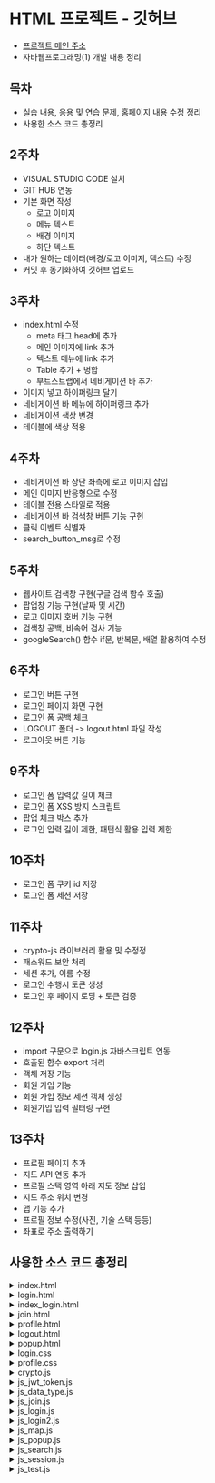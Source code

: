 # HTML 프로젝트 - 깃허브
- [프로젝트 메인 주소](https://yundayoung.github.io/HTML/) 
- 자바웹프로그래밍(1) 개발 내용 정리

## 목차
- 실습 내용, 응용 및 연습 문제, 홈페이지 내용 수정 정리
- 사용한 소스 코드 총정리

## 2주차
- VISUAL STUDIO CODE 설치
- GIT HUB 연동
- 기본 화면 작성
    * 로고 이미지
    * 메뉴 텍스트 
    * 배경 이미지 
    * 하단 텍스트
- 내가 원하는 데이터(배경/로고 이미지, 텍스트) 수정
- 커밋 후 동기화하여 깃허브 업로드

## 3주차
- index.html 수정 
    * meta 태그 head에 추가
    * 메인 이미지에 link 추가
    * 텍스트 메뉴에 link 추가
    * Table 추가 + 병합
    * 부트스트랩에서 네비게이션 바 추가
- 이미지 넣고 하이퍼링크 달기
- 네비게이션 바 메뉴에 하이퍼링크 추가
- 네비게이션 색상 변경
- 테이블에 색상 적용

## 4주차
- 네비게이션 바 상단 좌측에 로고 이미지 삽입
- 메인 이미지 반응형으로 수정
- 테이블 전용 스타일로 적용
- 네비게이션 바 검색창 버튼 기능 구현 
- 클릭 이벤트 식별자 
- search_button_msg로 수정 

## 5주차
- 웹사이트 검색창 구현(구글 검색 함수 호출)
- 팝업창 기능 구현(날짜 및 시간)
- 로고 이미지 호버 기능 구현 
- 검색창 공백, 비속어 검사 기능
- googleSearch() 함수 if문, 반복문, 배열 활용하여 수정

## 6주차
- 로그인 버튼 구현
- 로그인 페이지 화면 구현
- 로그인 폼 공백 체크
- LOGOUT 폴더 -> logout.html 파일 작성
- 로그아웃 버튼 기능

## 9주차
- 로그인 폼 입력값 길이 체크
- 로그인 폼 XSS 방지 스크립트 
- 팝업 체크 박스 추가
- 로그인 입력 길이 제한, 패턴식 활용 입력 제한

## 10주차
- 로그인 폼 쿠키 id 저장
- 로그인 폼 세션 저장

## 11주차
- crypto-js 라이브러리 활용 및 수정정
- 패스워드 보안 처리
- 세션 추가, 이름 수정
- 로그인 수행시 토큰 생성
- 로그인 후 페이지 로딩 + 토큰 검증

## 12주차
- import 구문으로 login.js 자바스크립트 연동
- 호출된 함수 export 처리
- 객체 저장 기능
- 회원 가입 기능
- 회원 가입 정보 세션 객체 생성
- 회원가입 입력 필터링 구현

## 13주차
- 프로필 페이지 추가
- 지도 API 연동 추가
- 프로필 스택 영역 아래 지도 정보 삽입
- 지도 주소 위치 변경
- 맵 기능 추가
- 프로필 정보 수정(사진, 기술 스택 등등)
- 좌표로 주소 출력하기

## 사용한 소스 코드 총정리
<details>
<summary>index.html</summary>

        <!DOCTYPE html>
        <html lang = "ko">
        <!----부분은 주석문입니다. 웹 브라우저는 주석을 화면에 출력하지 않습니다.-->
        <html>
            <head>
                <meta charset ="UTF-8">
                <meta name="viewport" content="width=device-width, initial-scale=1">
                <title>LOL 메인화면</title>
                <link href="https://cdn.jsdelivr.net/npm/bootstrap@5.3.3/dist/css/bootstrap.min.css" rel="stylesheet" integrity="sha384-QWTKZyjpPEjISv5WaRU9OFeRpok6YctnYmDr5pNlyT2bRjXh0JMhjY6hW+ALEwIH" crossorigin="anonymous">
                <meta name = "author" content = "학번" >
                <meta name = "keywords" content="computer">
                <base href = "http://127.0.0.1:5500">
                <style>
                    table {
                        font-size: 20pt;
                        color : white;
                    }
                </style>
                <script type="text/javascript" src="js/js_test.js"></script>
                <script type="text/javascript" src="js/js_popup.js"></script>
                <script type="text/javascript" defer src="js/js_search.js"></script>
                <script type="text/javascript" defer src="js/js_data_type.js"></script>
                <script defer src="https://cdn.jsdelivr.net/npm/bootstrap@5.3.3/dist/js/bootstrap.bundle.min.js" integrity="sha384-YvpcrYf0tY3lHB60NNkmXc5s9fDVZLESaAA55NDzOxhy9GkcIdslK1eN7N6jIeHz" crossorigin="anonymous"></script>

            </head>
            <body style="background-color: black;" onload="pop_up();">
                <div style="display: flex; justify-content: center;">
                    <img src = "image/LOGO.png" width = "200" height = "80"  onmouseover="over(this)" onmouseout="out(this)">
                    <!-- <h3 style="font-size: 24px; font-weight: bold; font-style: italic; color: white; font-family: '굴림';"><a href=" https://www.leagueoflegends.com/ko-kr/how-to-play/" target="_blank">게임정보</a>    기본정보    챔피언    패치 노트    새소식 다운로드 (메뉴 작성)</h3> -->

                    <nav class="navbar navbar-expand-lg bg-body-tertiary" class= "navbar" style="background-color: #e3f2fd;" data-bs-theme="light">
                        <div class="container-fluid">
                        <a class="navbar-brand" href="#">홈페이지</a>
                        <button class="navbar-toggler" type="button" data-bs-toggle="collapse" data-bs-target="#navbarSupportedContent" aria-controls="navbarSupportedContent" aria-expanded="false" aria-label="Toggle navigation">
                            <span class="navbar-toggler-icon"></span>
                        </button>
                        <div class="collapse navbar-collapse" id="navbarSupportedContent">
                            <ul class="navbar-nav me-auto mb-2 mb-lg-0">
                            <li class="nav-item">
                                <a class="nav-link active" aria-current="page" href="index.html">메인페이지</a>
                            </li>
                            <li class="nav-item">
                                <a class="nav-link" href="https://www.leagueoflegends.com/ko-kr/how-to-play/">기본정보</a>
                            </li>
                            <li class="nav-item">
                                <a class="nav-link" href="https://www.leagueoflegends.com/ko-kr/champions/">챔피언</a>
                            </li>
                            <li class="nav-item">
                                <a class="nav-link" href="https://www.leagueoflegends.com/ko-kr/news/tags/patch-notes/">패치노트</a>
                            </li>
                            <li class="nav-item">
                                <a class="nav-link" href="https://www.leagueoflegends.com/ko-kr/news/">새소식</a>
                            </li>
                            <li class="nav-item dropdown">
                                <a class="nav-link dropdown-toggle" href="https://support.riotgames.com/hc/ko" role="button" data-bs-toggle="dropdown" aria-expanded="false">
                                고객지원
                                </a>
                                <ul class="dropdown-menu">
                                <li><a class="dropdown-item" href="https://download.kr.riotgames.com/league">게임 다운로드</a></li>
                                <li><a class="dropdown-item" href="https://www.leagueoflegends.com/ko-kr/news/community/">롤 커뮤니티</a></li>
                                <li><hr class="dropdown-divider"></li>
                                <li><a class="dropdown-item" href="https://github.com/">깃 허브 페이지</a></li>
                                </ul>
                            </li>
                            <li class="nav-item">
                                <a class="nav-link disabled" aria-disabled="true">Disabled</a>
                            </li>
                            </ul>
                            <!-- <form class="d-flex" role="search">
                            <input class="form-control me-2" type="search" placeholder="Search" aria-label="Search">
                            <button class="btn btn-outline-success" id="search_btn" type="submit">검색하기</button>
                            </form> -->
                            <form class="d-flex" role="search" onsubmit="return googleSearch();">
                            <input class="form-control me-2" id="search_input" name="q" type="search" placeholder="키워드 입력" aria-label="Search">
                            <button class="btn btn-outline-success" id="search_button_msg" type="submit">검색하기</button>
                            </form>
                        </div>
                        </div>
                        <a href="login/login.html" class="btn btn-outline-success" id="login_btn">로그인</a>
                    </nav>

                </div>
                <hr>
                <div class="container-fluid" style="display: flex; justify-content: center;">
                    <a href="index.html" target="_blank"><img src="image/MAIN3.jpg" class="img-fluid" width ="1500" height="500"></a>
                </div>
                <hr>
                <div style="display : flex; justify-content: center;">
                    <table class = "table caption-top" border = "1">
                        <caption>인기 캐릭터</caption>
                        <tbody class="table-group-divider">
                        <tr class="table-primary">
                            <td>#</td>
                            <td>1</td>
                            <td>2</td>
                            <td>3</td>
                            <td>4</td>
                        </tr>
                            <tr bgcolor = "red" class="table-secondary">
                                <td width = "80">1</td>
                                <td>사이온</td>
                                <td>아리</td>
                                <td>가렌</td>
                                <td>가렌2</td>
                            </tr>
                            <tr bgcolor = "grey" class="table-success">
                                <td>공백</td>
                                <td colspan="4"><a href="https://www.leagueoflegends.com/ko-kr/" target="_blank">롤 웹사이트 접속하기</a></td>
                            </tr>
                            <tr class="table-danger">
                                <td bgcolor="blue"><b>2</b></td>
                                <td>카직스</td>
                                <td>루시안</td>
                                <td>루시안2</td>
                                <td colspan="2"><img src="image/TABLE.png" width="50 height = "50><font size = "13">바이, 바이2</font></td>
                            </tr>
                        </tbody>
                    </table>
                </div>
                <hr>
                <div style="display: flex; justify-content: center;">
                    <h3 style="font-size: 24px; font-weight: bold; font-style: italic; color: white; font-family: '굴림';">라이엇 게임 회사 정보 2024년 X월 작성됨</h3>
                </div>
            </body>
        </html>


</details>
<details>
<summary>login.html</summary>

        <!DOCTYPE html>
        <html lang = "ko">
        <!----부분은 주석문입니다. 웹 브라우저는 주석을 화면에 출력하지 않습니다.-->
        <html>
            <head>
                <meta charset ="UTF-8">
                <meta name="viewport" content="width=device-width, initial-scale=1">
                <title>LOL 메인화면</title>
                <link href="https://cdn.jsdelivr.net/npm/bootstrap@5.3.3/dist/css/bootstrap.min.css" rel="stylesheet" integrity="sha384-QWTKZyjpPEjISv5WaRU9OFeRpok6YctnYmDr5pNlyT2bRjXh0JMhjY6hW+ALEwIH" crossorigin="anonymous">
                <meta name = "author" content = "학번" >
                <meta name = "keywords" content="computer">
                <base href = "http://127.0.0.1:5500">
                
                <!-- <script type="text/javascript" src="js/js_test.js"></script>
                <script type="text/javascript" defer src="js/js_data_type.js"></script> -->
                <script src="https://cdnjs.cloudflare.com/ajax/libs/dompurify/3.2.5/purify.min.js" integrity="sha512-/CUtA84sWWqWEBejNrrtWa7Yc4cth3Ome2ymvCKOo9YcZ4sh98tndUy4LutE2xGcAgD4fyz16y+gSyJdGCB5ww==" crossorigin="anonymous" referrerpolicy="no-referrer"></script>
                <script type="module" defer src="../js/js_login.js"></script>
                <!-- <script type="text/javascript" defer src="../js/js_session.js"></script>
                <script type="text/javascript" defer src="../js/crypto.js"></script>
                <script type="text/javascript" defer src="../js/js_ jwt_token.js"></script> -->

                <script defer src="https://cdn.jsdelivr.net/npm/bootstrap@5.3.3/dist/js/bootstrap.bundle.min.js" integrity="sha384-YvpcrYf0tY3lHB60NNkmXc5s9fDVZLESaAA55NDzOxhy9GkcIdslK1eN7N6jIeHz" crossorigin="anonymous"></script>
                <script src="https://cdnjs.cloudflare.com/ajax/libs/crypto-js/4.2.0/crypto-js.min.js" integrity="sha512-a+SUDuwNzXDvz4XrIcXHuCf089/iJAoN4lmrXJg18XnduKK6YlDHNRalv4yd1N40OKI80tFidF+rqTFKGPoWFQ==" crossorigin="anonymous" referrerpolicy="no-referrer"></script>
                <link rel="stylesheet" href="../css/login.css">

            </head>
            <body class="text-center">
                <section class="vh-100 gradient-custom">
                    <div class="container py-5 h-100">
                    <div class="row d-flex justify-content-center align-items-center h-100">
                        <div class="col-12 col-md-8 col-lg-6 col-xl-5">
                        <div class="card bg-dark text-white" style="border-radius: 1rem;">
                            <div class="card-body p-5 text-center">
                
                            <div class="mb-md-5 mt-md-4 pb-5">
                
                                <h2 class="fw-bold mb-2 text-uppercase">로그인</h2>
                                <p class="text-white-50 mb-5">Please enter your login and password!</p>
                
                                <form method="get" action="/login/index_login.html" id="login_form">

                                    <div data-mdb-input-init class="form-outline form-white mb-4">
                                    <input type="email" id="typeEmailX" class="form-control form-control-lg" name="id"/>
                                    <label class="form-label" for="typeEmailX">이메일</label>
                                    </div>
                    
                                    <div data-mdb-input-init class="form-outline form-white mb-4">
                                    <input type="password" id="typePasswordX" class="form-control form-control-lg" name="password"/>
                                    <label class="form-label" for="typePasswordX">비밀번호</label>
                                    </div>
                    
                                    <p class="small mb-5 pb-lg-2"><a class="text-white-50" href="#!">Forgot password?</a></p>
                    
                                    <div class="checkbox mb-3">
                                    <label>
                                    <input type="checkbox" value="remember-me" id="idSaveCheck"> 아이디 기억
                                    </label>
                                    </div>

                                    <button data-mdb-button-init data-mdb-ripple-init class="btn btn-outline-light btn-lg px-5" id="login_btn" type="button">로그인</button>
                    
                                </form>

                                <div class="d-flex justify-content-center text-center mt-4 pt-1">
                                <a href="#!" class="text-white"><i class="fab fa-facebook-f fa-lg"></i></a>
                                <a href="#!" class="text-white"><i class="fab fa-twitter fa-lg mx-4 px-2"></i></a>
                                <a href="#!" class="text-white"><i class="fab fa-google fa-lg"></i></a>
                                </div>
                
                            </div>
                            <div>
                                <p class="mb-0">계정이 없나요? <a href="/login/join.html" class="text-white-50 fw-bold">회원가입</a>
                                </p>
                            </div>
                            </div>
                        </div>
                        </div>
                    </div>
                    </div>
                </section>
            </body>
        </html>


</details>
<details>
<summary>index_login.html</summary>

        <!DOCTYPE html>
        <html lang = "ko">
        <!----부분은 주석문입니다. 웹 브라우저는 주석을 화면에 출력하지 않습니다.-->
        <html>
            <head>
                <meta charset ="UTF-8">
                <meta name="viewport" content="width=device-width, initial-scale=1">
                <title>LOL 메인화면</title>
                <link href="https://cdn.jsdelivr.net/npm/bootstrap@5.3.3/dist/css/bootstrap.min.css" rel="stylesheet" integrity="sha384-QWTKZyjpPEjISv5WaRU9OFeRpok6YctnYmDr5pNlyT2bRjXh0JMhjY6hW+ALEwIH" crossorigin="anonymous">
                <meta name = "author" content = "학번" >
                <meta name = "keywords" content="computer">
                <base href = "http://127.0.0.1:5500">
                <style>
                    table {
                        font-size: 20pt;
                        color : white;
                    }
                </style>
                <script type="module" defer src="../js/js_login2.js"></script>
                <!-- <script type="text/javascript" defer src="../js/js_session.js"></script>
                <script type="text/javascript" defer src="../js/crypto.js"></script>
                <script type="text/javascript" defer src="../js/js_ jwt_token.js"></script> -->
                <script src="https://cdnjs.cloudflare.com/ajax/libs/crypto-js/4.2.0/crypto-js.min.js" integrity="sha512-a+SUDuwNzXDvz4XrIcXHuCf089/iJAoN4lmrXJg18XnduKK6YlDHNRalv4yd1N40OKI80tFidF+rqTFKGPoWFQ==" crossorigin="anonymous" referrerpolicy="no-referrer"></script>
                <script defer src="https://cdn.jsdelivr.net/npm/bootstrap@5.3.3/dist/js/bootstrap.bundle.min.js" integrity="sha384-YvpcrYf0tY3lHB60NNkmXc5s9fDVZLESaAA55NDzOxhy9GkcIdslK1eN7N6jIeHz" crossorigin="anonymous"></script>

            </head>
            <body style="background-color: black;"></body>
                <div style="display: flex; justify-content: center;">
                    <img src = "image/LOGO.png" width = "200" height = "80"  onmouseover="over(this)" onmouseout="out(this)">
                    <!-- <h3 style="font-size: 24px; font-weight: bold; font-style: italic; color: white; font-family: '굴림';"><a href=" https://www.leagueoflegends.com/ko-kr/how-to-play/" target="_blank">게임정보</a>    기본정보    챔피언    패치 노트    새소식 다운로드 (메뉴 작성)</h3> -->

                    <nav class="navbar navbar-expand-lg bg-body-tertiary" class= "navbar" style="background-color: #e3f2fd;" data-bs-theme="light">
                        <div class="container-fluid">
                        <a class="navbar-brand" href="#">홈페이지</a>
                        <button class="navbar-toggler" type="button" data-bs-toggle="collapse" data-bs-target="#navbarSupportedContent" aria-controls="navbarSupportedContent" aria-expanded="false" aria-label="Toggle navigation">
                            <span class="navbar-toggler-icon"></span>
                        </button>
                        <div class="collapse navbar-collapse" id="navbarSupportedContent">
                            <ul class="navbar-nav me-auto mb-2 mb-lg-0">
                            <li class="nav-item">
                                <a class="nav-link active" aria-current="page" href="index.html">메인페이지</a>
                            </li>
                            <li class="nav-item">
                                <a class="nav-link" href="https://www.leagueoflegends.com/ko-kr/how-to-play/">기본정보</a>
                            </li>
                            <li class="nav-item">
                                <a class="nav-link" href="https://www.leagueoflegends.com/ko-kr/champions/">챔피언</a>
                            </li>
                            <li class="nav-item">
                                <a class="nav-link" href="https://www.leagueoflegends.com/ko-kr/news/tags/patch-notes/">패치노트</a>
                            </li>
                            <li class="nav-item">
                                <a class="nav-link" href="https://www.leagueoflegends.com/ko-kr/news/">새소식</a>
                            </li>
                            <li class="nav-item dropdown">
                                <a class="nav-link dropdown-toggle" href="https://support.riotgames.com/hc/ko" role="button" data-bs-toggle="dropdown" aria-expanded="false">
                                고객지원
                                </a>
                                <ul class="dropdown-menu">
                                <li><a class="dropdown-item" href="https://download.kr.riotgames.com/league">게임 다운로드</a></li>
                                <li><a class="dropdown-item" href="https://www.leagueoflegends.com/ko-kr/news/community/">롤 커뮤니티</a></li>
                                <li><hr class="dropdown-divider"></li>
                                <li><a class="dropdown-item" href="https://github.com/">깃 허브 페이지</a></li>
                                </ul>
                            </li>
                            <li class="nav-item">
                                <a class="nav-link" href="login/profile.html" target='_blank'>기본정보(프로필)</a>
                            </li>
                            </ul>
                            <!-- <form class="d-flex" role="search">
                            <input class="form-control me-2" type="search" placeholder="Search" aria-label="Search">
                            <button class="btn btn-outline-success" id="search_btn" type="submit">검색하기</button>
                            </form> -->
                            <form class="d-flex" role="search" onsubmit="return googleSearch();">
                            <input class="form-control me-2" id="search_input" name="q" type="search" placeholder="키워드 입력" aria-label="Search">
                            <button class="btn btn-outline-success" id="search_button_msg" type="submit">검색하기</button>
                            </form>
                        </div>
                        </div>
                        <a href="logout/logout.html" class="btn btn-outline-success" id="logout_btn">로그아웃</a>
                    </nav>

                </div>
                <hr>
                <div class="container-fluid" style="display: flex; justify-content: center;">
                    <a href="index.html" target="_blank"><img src="image/MAIN3.jpg" class="img-fluid" width ="1500" height="500"></a>
                </div>
                <hr>
                <div style="display : flex; justify-content: center;">
                    <table class = "table caption-top" border = "1">
                        <caption>인기 캐릭터</caption>
                        <tbody class="table-group-divider">
                        <tr class="table-primary">
                            <td>#</td>
                            <td>1</td>
                            <td>2</td>
                            <td>3</td>
                            <td>4</td>
                        </tr>
                            <tr bgcolor = "red" class="table-secondary">
                                <td width = "80">1</td>
                                <td>사이온</td>
                                <td>아리</td>
                                <td>가렌</td>
                                <td>가렌2</td>
                            </tr>
                            <tr bgcolor = "grey" class="table-success">
                                <td>공백</td>
                                <td colspan="4"><a href="https://www.leagueoflegends.com/ko-kr/" target="_blank">롤 웹사이트 접속하기</a></td>
                            </tr>
                            <tr class="table-danger">
                                <td bgcolor="blue"><b>2</b></td>
                                <td>카직스</td>
                                <td>루시안</td>
                                <td>루시안2</td>
                                <td colspan="2"><img src="image/TABLE.png" width="50 height = "50><font size = "13">바이, 바이2</font></td>
                            </tr>
                        </tbody>
                    </table>
                </div>
                <hr>
                <div style="display: flex; justify-content: center;">
                    <h3 style="font-size: 24px; font-weight: bold; font-style: italic; color: white; font-family: '굴림';">라이엇 게임 회사 정보 2024년 X월 작성됨</h3>
                </div>
            </body>
        </html>


</details>
<details>
<summary>join.html</summary>

        <!DOCTYPE html>
        <html lang = "ko">
        <!----부분은 주석문입니다. 웹 브라우저는 주석을 화면에 출력하지 않습니다.-->
        <html>
            <head>
                <meta charset ="UTF-8">
                <meta name="viewport" content="width=device-width, initial-scale=1">
                <title>LOL 메인화면</title>
                <link href="https://cdn.jsdelivr.net/npm/bootstrap@5.3.3/dist/css/bootstrap.min.css" rel="stylesheet" integrity="sha384-QWTKZyjpPEjISv5WaRU9OFeRpok6YctnYmDr5pNlyT2bRjXh0JMhjY6hW+ALEwIH" crossorigin="anonymous">
                <meta name = "author" content = "학번" >
                <meta name = "keywords" content="computer">
                <base href = "http://127.0.0.1:5500">
                
                <!-- <script type="text/javascript" src="js/js_test.js"></script>
                <script type="text/javascript" defer src="js/js_data_type.js"></script> -->
                <script src="https://cdnjs.cloudflare.com/ajax/libs/dompurify/3.2.5/purify.min.js" integrity="sha512-/CUtA84sWWqWEBejNrrtWa7Yc4cth3Ome2ymvCKOo9YcZ4sh98tndUy4LutE2xGcAgD4fyz16y+gSyJdGCB5ww==" crossorigin="anonymous" referrerpolicy="no-referrer"></script>
                <script type="module" defer src="../js/js_join.js"></script>
                <!-- <script type="text/javascript" defer src="../js/js_session.js"></script>
                <script type="text/javascript" defer src="../js/crypto.js"></script>
                <script type="text/javascript" defer src="../js/js_ jwt_token.js"></script> -->

                <script defer src="https://cdn.jsdelivr.net/npm/bootstrap@5.3.3/dist/js/bootstrap.bundle.min.js" integrity="sha384-YvpcrYf0tY3lHB60NNkmXc5s9fDVZLESaAA55NDzOxhy9GkcIdslK1eN7N6jIeHz" crossorigin="anonymous"></script>
                <script src="https://cdnjs.cloudflare.com/ajax/libs/crypto-js/4.2.0/crypto-js.min.js" integrity="sha512-a+SUDuwNzXDvz4XrIcXHuCf089/iJAoN4lmrXJg18XnduKK6YlDHNRalv4yd1N40OKI80tFidF+rqTFKGPoWFQ==" crossorigin="anonymous" referrerpolicy="no-referrer"></script>
                <link rel="stylesheet" href="../css/login.css">

            </head>
            <body class="text-center"></body>>
                <section class="vh-100 gradient-custom">
                    <div class="container h-100">
                        <div class="row d-flex justify-content-center align-items-center h-100">
                        <div class="col-lg-12 col-xl-11">
                            <div class="card text-black" style="border-radius: 25px;">
                            <div class="card-body p-md-5">
                                <div class="row justify-content-center">
                                <div class="col-md-10 col-lg-6 col-xl-5 order-2 order-lg-1">

                                    <p class="text-center h1 fw-bold mb-5 mx-1 mx-md-4 mt-4">회원가입</p>

                                    <form class="mx-1 mx-md-4" id="join_form">

                                    <div class="d-flex flex-row align-items-center mb-4">
                                        <i class="fas fa-user fa-lg me-3 fa-fw"></i>
                                        <div data-mdb-input-init class="form-outline flex-fill mb-0">
                                        <input type="text" id="form3Example1c" class="form-control" />
                                        <label class="form-label" for="form3Example1c">이름</label>
                                        </div>
                                    </div>

                                    <div class="d-flex flex-row align-items-center mb-4">
                                        <i class="fas fa-envelope fa-lg me-3 fa-fw"></i>
                                        <div data-mdb-input-init class="form-outline flex-fill mb-0">
                                        <input type="email" id="form3Example3c" class="form-control" />
                                        <label class="form-label" for="form3Example3c">이메일</label>
                                        </div>
                                    </div>

                                    <div class="d-flex flex-row align-items-center mb-4">
                                        <i class="fas fa-lock fa-lg me-3 fa-fw"></i>
                                        <div data-mdb-input-init class="form-outline flex-fill mb-0">
                                        <input type="password" id="form3Example4c" class="form-control" />
                                        <label class="form-label" for="form3Example4c">비밀번호</label>
                                        </div>
                                    </div>

                                    <div class="d-flex flex-row align-items-center mb-4">
                                        <i class="fas fa-key fa-lg me-3 fa-fw"></i>
                                        <div data-mdb-input-init class="form-outline flex-fill mb-0">
                                        <input type="password" id="form3Example4cd" class="form-control" />
                                        <label class="form-label" for="form3Example4cd">비밀번호 재입력</label>
                                        </div>
                                    </div>

                                    <div class="form-check d-flex justify-content-center mb-5">
                                        <input class="form-check-input me-2" type="checkbox" value="" id="form2Example3c" />
                                        <label class="form-check-label" for="form2Example3">
                                        I agree all statements in <a href="#!">Terms of service</a>
                                        </label>
                                    </div>

                                    <div class="d-flex justify-content-center mx-4 mb-3 mb-lg-4">
                                        <button  type="button" data-mdb-button-init data-mdb-ripple-init class="btn btn-primary btn-lg"  id="join_btn">가입하기</button>
                                    </div>

                                    </form>

                                </div>
                                <div class="col-md-10 col-lg-6 col-xl-7 d-flex align-items-center order-1 order-lg-2">

                                    <img src="https://mdbcdn.b-cdn.net/img/Photos/new-templates/bootstrap-registration/draw1.webp"
                                    class="img-fluid" alt="Sample image">

                                </div>
                                </div>
                            </div>
                            </div>
                        </div>
                        </div>
                    </div>
                </section>
            </body>
        </html>


</details>
<details>
<summary>profile.html</summary>

        <!DOCTYPE html>
        <html lang = "ko">
        <!----부분은 주석문입니다. 웹 브라우저는 주석을 화면에 출력하지 않습니다.-->
        <html>
            <head>
                <meta charset ="UTF-8">
                <meta name="viewport" content="width=device-width, initial-scale=1">
                <title>LOL 메인화면</title>
                <link href="https://cdn.jsdelivr.net/npm/bootstrap@5.3.3/dist/css/bootstrap.min.css" rel="stylesheet" integrity="sha384-QWTKZyjpPEjISv5WaRU9OFeRpok6YctnYmDr5pNlyT2bRjXh0JMhjY6hW+ALEwIH" crossorigin="anonymous">
                <meta name = "author" content = "학번" >
                <meta name = "keywords" content="computer">
                <base href = "http://127.0.0.1:5500">
                <style>
                    table {
                        font-size: 20pt;
                        color : white;
                    }
                </style>
                <!-- <script type="text/javascript" src="js/js_test.js"></script> -->
                <script type="text/javascript" src="js/js_popup.js"></script>
                <!-- <script type="text/javascript" defer src="js/js_search.js"></script> -->
                <script type="text/javascript" defer src="js/js_data_type.js"></script>
                <script defer src="https://cdn.jsdelivr.net/npm/bootstrap@5.3.3/dist/js/bootstrap.bundle.min.js" integrity="sha384-YvpcrYf0tY3lHB60NNkmXc5s9fDVZLESaAA55NDzOxhy9GkcIdslK1eN7N6jIeHz" crossorigin="anonymous"></script>
                <script type="text/javascript" src="//dapi.kakao.com/v2/maps/sdk.js?appkey=6b100e5aa9546394b35ee93527d18459&libraries=services,clusterer,drawing"></script>
                <link rel="stylesheet" href="../css/profile.css">
                <script type="text/javascript" defer src="js/js_map.js"></script>


            </head>
            <body style="background-color: black;" onload="pop_up();">
                <div style="display: flex; justify-content: center;">
                    <img src = "image/LOGO.png" width = "200" height = "80"  onmouseover="over(this)" onmouseout="out(this)">
                    <!-- <h3 style="font-size: 24px; font-weight: bold; font-style: italic; color: white; font-family: '굴림';"><a href=" https://www.leagueoflegends.com/ko-kr/how-to-play/" target="_blank">게임정보</a>    기본정보    챔피언    패치 노트    새소식 다운로드 (메뉴 작성)</h3> -->

                    <nav class="navbar navbar-expand-lg bg-body-tertiary" class= "navbar" style="background-color: #e3f2fd;" data-bs-theme="light">
                        <div class="container-fluid">
                        <a class="navbar-brand" href="#">홈페이지</a>
                        <button class="navbar-toggler" type="button" data-bs-toggle="collapse" data-bs-target="#navbarSupportedContent" aria-controls="navbarSupportedContent" aria-expanded="false" aria-label="Toggle navigation">
                            <span class="navbar-toggler-icon"></span>
                        </button>
                        <div class="collapse navbar-collapse" id="navbarSupportedContent">
                            <ul class="navbar-nav me-auto mb-2 mb-lg-0">
                            <li class="nav-item">
                                <a class="nav-link active" aria-current="page" href="index.html">메인페이지</a>
                            </li>
                            <li class="nav-item">
                                <a class="nav-link" href="https://www.leagueoflegends.com/ko-kr/how-to-play/">기본정보</a>
                            </li>
                            <li class="nav-item">
                                <a class="nav-link" href="https://www.leagueoflegends.com/ko-kr/champions/">챔피언</a>
                            </li>
                            <li class="nav-item">
                                <a class="nav-link" href="https://www.leagueoflegends.com/ko-kr/news/tags/patch-notes/">패치노트</a>
                            </li>
                            <li class="nav-item">
                                <a class="nav-link" href="https://www.leagueoflegends.com/ko-kr/news/">새소식</a>
                            </li>
                            <li class="nav-item dropdown">
                                <a class="nav-link dropdown-toggle" href="https://support.riotgames.com/hc/ko" role="button" data-bs-toggle="dropdown" aria-expanded="false">
                                고객지원
                                </a>
                                <ul class="dropdown-menu">
                                <li><a class="dropdown-item" href="https://download.kr.riotgames.com/league">게임 다운로드</a></li>
                                <li><a class="dropdown-item" href="https://www.leagueoflegends.com/ko-kr/news/community/">롤 커뮤니티</a></li>
                                <li><hr class="dropdown-divider"></li>
                                <li><a class="dropdown-item" href="https://github.com/">깃 허브 페이지</a></li>
                                </ul>
                            </li>
                            <li class="nav-item">
                                <a class="nav-link" href="login/profile.html" target='_blank'>기본정보(프로필)</a>
                            </li>
                            </ul>
                            <!-- <form class="d-flex" role="search">
                            <input class="form-control me-2" type="search" placeholder="Search" aria-label="Search">
                            <button class="btn btn-outline-success" id="search_btn" type="submit">검색하기</button>
                            </form> -->
                            <form class="d-flex" role="search" onsubmit="return googleSearch();">
                            <input class="form-control me-2" id="search_input" name="q" type="search" placeholder="키워드 입력" aria-label="Search">
                            <button class="btn btn-outline-success" id="search_btn" type="submit">검색하기</button>
                            </form>
                        </div>
                        </div>
                        <a href="login/login.html" class="btn btn-outline-success" id="login_btn">로그인</a>
                    </nav>

                </div>
                <hr>
                <section style="background-color: #eee;">
                    <div class="container py-5">
                        <div class="row">
                        <div class="col">
                            <nav aria-label="breadcrumb" class="bg-body-tertiary rounded-3 p-3 mb-4">
                            <ol class="breadcrumb mb-0">
                                <li class="breadcrumb-item"><a href="../login/index_login.html">메인페이지</a></li>
                                <li class="breadcrumb-item"><a href="../login/login.html">로그인</a></li>
                                <li class="breadcrumb-item active" aria-current="page">사용자 프로필</li>
                            </ol>
                            </nav>
                        </div>
                        </div>

                        <div class="row">
                        <div class="col-lg-4">
                            <div class="card mb-4">
                            <div class="card-body text-center">
                                <img src="../image/PROFLIE.jpg" alt="avatar"
                                class="rounded-circle img-fluid" style="width: 150px;">
                                <h5 class="my-3">윤다영</h5>
                                <p class="text-muted mb-1">대학생</p>
                                <p class="text-muted mb-4">성결대학교 미디어소프트웨어학과</p>
                                <div class="d-flex justify-content-center mb-2">
                                <button  type="button" data-mdb-button-init data-mdb-ripple-init class="btn btn-primary">팔로우</button>
                                <button  type="button" data-mdb-button-init data-mdb-ripple-init class="btn btn-outline-primary ms-1">메세지</button>
                                </div>
                            </div>
                            </div>
                            <div class="card mb-4 mb-lg-0">
                            <div class="card-body p-0">
                                <ul class="list-group list-group-flush rounded-3">
                                <li class="list-group-item d-flex justify-content-between align-items-center p-3">
                                    <i class="fas fa-globe fa-lg text-warning"></i>
                                    <p class="mb-0">https://mdbootstrap.com</p>
                                </li>
                                <li class="list-group-item d-flex justify-content-between align-items-center p-3">
                                    <i class="fab fa-github fa-lg text-body"></i>
                                    <p class="mb-0">mdbootstrap</p>
                                </li>
                                <li class="list-group-item d-flex justify-content-between align-items-center p-3">
                                    <i class="fab fa-twitter fa-lg" style="color: #55acee;"></i>
                                    <p class="mb-0">@mdbootstrap</p>
                                </li>
                                <li class="list-group-item d-flex justify-content-between align-items-center p-3">
                                    <i class="fab fa-instagram fa-lg" style="color: #ac2bac;"></i>
                                    <p class="mb-0">mdbootstrap</p>
                                </li>
                                <li class="list-group-item d-flex justify-content-between align-items-center p-3">
                                    <i class="fab fa-facebook-f fa-lg" style="color: #3b5998;"></i>
                                    <p class="mb-0">mdbootstrap</p>
                                </li>
                                </ul>
                            </div>
                            </div>
                        </div>
                        <div class="col-lg-8">
                            <div class="card mb-4">
                            <div class="card-body">
                                <div class="row">
                                <div class="col-sm-3">
                                    <p class="mb-0">Full Name</p>
                                </div>
                                <div class="col-sm-9">
                                    <p class="text-muted mb-0">윤다영</p>
                                </div>
                                </div>
                                <hr>
                                <div class="row">
                                <div class="col-sm-3">
                                    <p class="mb-0">Email</p>
                                </div>
                                <div class="col-sm-9">
                                    <p class="text-muted mb-0">Dayoung22@example.com</p>
                                </div>
                                </div>
                                <hr>
                                <div class="row">
                                <div class="col-sm-3">
                                    <p class="mb-0">Phone</p>
                                </div>
                                <div class="col-sm-9">
                                    <p class="text-muted mb-0">(010)234-5678</p>
                                </div>
                                </div>
                                <hr>
                                <div class="row">
                                <div class="col-sm-3">
                                    <p class="mb-0">Mobile</p>
                                </div>
                                <div class="col-sm-9">
                                    <p class="text-muted mb-0">(098)765-4321</p>
                                </div>
                                </div>
                                <hr>
                                <div class="row">
                                <div class="col-sm-3">
                                    <p class="mb-0">Address</p>
                                </div>
                                <div class="col-sm-9">
                                    <p class="text-muted mb-0">Korea, Seoul</p>
                                </div>
                                </div>
                            </div>
                            </div>
                            <div class="row">
                            <div class="col-md-6">
                                <div class="card mb-4 mb-md-0">
                                <div class="card-body">
                                    <p class="mb-4"><span class="text-primary font-italic me-1">assigment</span> Game Engine
                                    </p>
                                    <p class="mt-4 mb-1" style="font-size: .77rem;">Unity 3D</p>
                                    <div class="progress rounded" style="height: 5px;">
                                    <div class="progress-bar" role="progressbar" style="width: 72%" aria-valuenow="72"
                                        aria-valuemin="0" aria-valuemax="100"></div>
                                    </div>
                                    <p class="mt-4 mb-1" style="font-size: .77rem;">Unreal Engine</p>
                                    <div class="progress rounded" style="height: 5px;">
                                    <div class="progress-bar" role="progressbar" style="width: 89%" aria-valuenow="89"
                                        aria-valuemin="0" aria-valuemax="100"></div>
                                    </div>
                                    <p class="mt-4 mb-1" style="font-size: .77rem;">Native</p>
                                    <div class="progress rounded" style="height: 5px;">
                                    <div class="progress-bar" role="progressbar" style="width: 55%" aria-valuenow="55"
                                        aria-valuemin="0" aria-valuemax="100"></div>
                                    </div>
                                    <p class="mt-4 mb-1" style="font-size: .77rem;">Godot</p>
                                    <div class="progress rounded mb-2" style="height: 5px;">
                                    <div class="progress-bar" role="progressbar" style="width: 66%" aria-valuenow="66"
                                        aria-valuemin="0" aria-valuemax="100"></div>
                                    </div>
                                </div>
                                </div>
                            </div>
                            <div class="col-md-6">
                                <div class="card mb-4 mb-md-0">
                                <div class="card-body">
                                    <p class="mb-4"><span class="text-primary font-italic me-1">assigment</span> Computer Graphics
                                    </p>
                                    <p class="mb-1" style="font-size: .77rem;">Ray Tracing</p>
                                    <div class="progress rounded" style="height: 5px;">
                                    <div class="progress-bar" role="progressbar" style="width: 80%" aria-valuenow="80"
                                        aria-valuemin="0" aria-valuemax="100"></div>
                                    </div>
                                    <p class="mt-4 mb-1" style="font-size: .77rem;">Rasterization</p>
                                    <div class="progress rounded" style="height: 5px;">
                                    <div class="progress-bar" role="progressbar" style="width: 72%" aria-valuenow="72"
                                        aria-valuemin="0" aria-valuemax="100"></div>
                                    </div>
                                    <p class="mt-4 mb-1" style="font-size: .77rem;">Graphics Pipeline</p>
                                    <div class="progress rounded" style="height: 5px;">
                                    <div class="progress-bar" role="progressbar" style="width: 89%" aria-valuenow="89"
                                        aria-valuemin="0" aria-valuemax="100"></div>
                                    </div>
                                    <p class="mt-4 mb-1" style="font-size: .77rem;">Shader</p>
                                    <div class="progress rounded" style="height: 5px;">
                                    <div class="progress-bar" role="progressbar" style="width: 55%" aria-valuenow="55"
                                        aria-valuemin="0" aria-valuemax="100"></div>
                                    </div>
                                    <p class="mt-4 mb-1" style="font-size: .77rem;">Rendering Equation</p>
                                    <div class="progress rounded mb-2" style="height: 5px;">
                                    <div class="progress-bar" role="progressbar" style="width: 66%" aria-valuenow="66"
                                        aria-valuemin="0" aria-valuemax="100"></div>
                                    </div>
                                </div>
                                </div>
                            </div>
                            <!-- <div id="map" style="width: 750px;height:400px;"></div> -->
                            <div class="map_wrap">
                                <div id="map" style="width:100%;height:100%;position:relative;overflow:hidden;"></div>

                                <div id="menu_wrap" class="bg_white">
                                    <div class="option">
                                        <div>
                                            <form onsubmit="searchPlaces(); return false;">
                                                키워드 : <input type="text" value="이태원 맛집" id="keyword" size="15"> 
                                                <button type="submit">검색하기</button> 
                                            </form>
                                        </div>
                                        <div class="hAddr">
                                            <span class="title">지도중심기준 행정동 주소정보</span>
                                            <span id="centerAddr"></span>
                                        </div>
                                    </div>
                                    <hr>
                                    <ul id="placesList"></ul>
                                    <div id="pagination"></div>
                                </div>
                            </div>
                            <p><em>지도를 클릭해주세요!</em></p>
                            <div id="clickLatlng"></div>
                            </div>
                        </div>
                        </div>
                    </div>
                </section>


                <!-- <div class="container-fluid" style="display: flex; justify-content: center;">
                    <a href="index.html" target="_blank"><img src="image/MAIN.jpg" class="img-fluid" width ="1500" height="500"></a>
                </div>
                <hr>
                <div style="display : flex; justify-content: center;">
                    <table class = "table caption-top" border = "1">
                        <caption>인기 캐릭터</caption>
                        <tbody class="table-group-divider">
                        <tr class="table-primary">
                            <td>#</td>
                            <td>1</td>
                            <td>2</td>
                            <td>3</td>
                            <td>4</td>
                        </tr>
                            <tr bgcolor = "red" class="table-secondary">
                                <td width = "80">1</td>
                                <td>사이온</td>
                                <td>아리</td>
                                <td>가렌</td>
                                <td>가렌2</td>
                            </tr>
                            <tr bgcolor = "grey" class="table-success">
                                <td>공백</td>
                                <td colspan="4"><a href="https://www.leagueoflegends.com/ko-kr/" target="_blank">롤 웹사이트 접속하기</a></td>
                            </tr>
                            <tr class="table-danger">
                                <td bgcolor="blue"><b>2</b></td>
                                <td>카직스</td>
                                <td>루시안</td>
                                <td>루시안2</td>
                                <td colspan="2"><img src="image/TABLE.png" width="50 height = "50><font size = "13">바이, 바이2</font></td>
                            </tr>
                        </tbody>
                    </table>
                </div>
                <hr>
                <div style="display: flex; justify-content: center;">
                    <h3 style="font-size: 24px; font-weight: bold; font-style: italic; color: white; font-family: '굴림';">라이엇 게임 회사 정보 2024년 X월 작성됨</h3>
                </div>
            </body>
        </html> 

</details>
<details>
<summary>logout.html</summary>

        <!DOCTYPE html>
        <html lang = "ko">
        <!----부분은 주석문입니다. 웹 브라우저는 주석을 화면에 출력하지 않습니다.-->
        <html>
            <head>
                <meta charset ="UTF-8">
                <meta name="viewport" content="width=device-width, initial-scale=1">
                <title>LOL 메인화면</title>
                <link href="https://cdn.jsdelivr.net/npm/bootstrap@5.3.3/dist/css/bootstrap.min.css" rel="stylesheet" integrity="sha384-QWTKZyjpPEjISv5WaRU9OFeRpok6YctnYmDr5pNlyT2bRjXh0JMhjY6hW+ALEwIH" crossorigin="anonymous">
                <meta name = "author" content = "학번" >
                <meta name = "keywords" content="computer">
                <base href = "http://127.0.0.1:5500">
                <style>
                    table {
                        font-size: 20pt;
                        color : white;
                    }
                </style>
                <script type="text/javascript" src="js/js_test.js"></script>
                <script type="text/javascript" src="js/js_popup.js"></script>
                <script type="text/javascript" defer src="js/js_search.js"></script>
                <script type="text/javascript" defer src="js/js_data_type.js"></script>
                <script defer src="https://cdn.jsdelivr.net/npm/bootstrap@5.3.3/dist/js/bootstrap.bundle.min.js" integrity="sha384-YvpcrYf0tY3lHB60NNkmXc5s9fDVZLESaAA55NDzOxhy9GkcIdslK1eN7N6jIeHz" crossorigin="anonymous"></script>

            </head>
            <body style="background-color: black;" onload="pop_up();">
                <div style="display: flex; justify-content: center;">
                    <img src = "image/LOGO.png" width = "200" height = "80"  onmouseover="over(this)" onmouseout="out(this)">
                    <!-- <h3 style="font-size: 24px; font-weight: bold; font-style: italic; color: white; font-family: '굴림';"><a href=" https://www.leagueoflegends.com/ko-kr/how-to-play/" target="_blank">게임정보</a>    기본정보    챔피언    패치 노트    새소식 다운로드 (메뉴 작성)</h3> -->

                    <nav class="navbar navbar-expand-lg bg-body-tertiary" class= "navbar" style="background-color: #e3f2fd;" data-bs-theme="light">
                        <div class="container-fluid">
                        <a class="navbar-brand" href="#">홈페이지 테스트</a>
                        <button class="navbar-toggler" type="button" data-bs-toggle="collapse" data-bs-target="#navbarSupportedContent" aria-controls="navbarSupportedContent" aria-expanded="false" aria-label="Toggle navigation">
                            <span class="navbar-toggler-icon"></span>
                        </button>
                        <div class="collapse navbar-collapse" id="navbarSupportedContent">
                            <ul class="navbar-nav me-auto mb-2 mb-lg-0">
                            <li class="nav-item">
                                <a class="nav-link active" aria-current="page" href="index.html">메인페이지</a>
                            </li>
                            <li class="nav-item">
                                <a class="nav-link" href="https://www.leagueoflegends.com/ko-kr/how-to-play/">기본정보</a>
                            </li>
                            <li class="nav-item">
                                <a class="nav-link" href="https://www.leagueoflegends.com/ko-kr/champions/">챔피언</a>
                            </li>
                            <li class="nav-item">
                                <a class="nav-link" href="https://www.leagueoflegends.com/ko-kr/news/tags/patch-notes/">패치노트</a>
                            </li>
                            <li class="nav-item">
                                <a class="nav-link" href="https://www.leagueoflegends.com/ko-kr/news/">새소식</a>
                            </li>
                            <li class="nav-item dropdown">
                                <a class="nav-link dropdown-toggle" href="https://support.riotgames.com/hc/ko" role="button" data-bs-toggle="dropdown" aria-expanded="false">
                                고객지원
                                </a>
                                <ul class="dropdown-menu">
                                <li><a class="dropdown-item" href="https://download.kr.riotgames.com/league">게임 다운로드</a></li>
                                <li><a class="dropdown-item" href="https://www.leagueoflegends.com/ko-kr/news/community/">롤 커뮤니티</a></li>
                                <li><hr class="dropdown-divider"></li>
                                <li><a class="dropdown-item" href="https://github.com/">깃 허브 페이지</a></li>
                                </ul>
                            </li>
                            <li class="nav-item">
                                <a class="nav-link disabled" aria-disabled="true">Disabled</a>
                            </li>
                            </ul>
                            <!-- <form class="d-flex" role="search">
                            <input class="form-control me-2" type="search" placeholder="Search" aria-label="Search">
                            <button class="btn btn-outline-success" id="search_btn" type="submit">검색하기</button>
                            </form> -->
                            <form class="d-flex" role="search" onsubmit="return googleSearch();">
                            <input class="form-control me-2" id="search_input" name="q" type="search" placeholder="키워드 입력" aria-label="Search">
                            <button class="btn btn-outline-success" id="search_button_msg" type="submit">검색하기</button>
                            </form>
                        </div>
                        </div>
                        <a href="login/login.html" class="btn btn-outline-success" id="login_btn">로그인</a>
                    </nav>

                </div>
                <hr>
                <div class="container-fluid" style="display: flex; justify-content: center;">
                    <a href="index.html" target="_blank"><img src="image/MAIN3.jpg" class="img-fluid" width ="1500" height="500"></a>
                </div>
                <hr>
                <div style="display : flex; justify-content: center;">
                    <table class = "table caption-top" border = "1">
                        <caption>인기 캐릭터</caption>
                        <tbody class="table-group-divider">
                        <tr class="table-primary">
                            <td>#</td>
                            <td>1</td>
                            <td>2</td>
                            <td>3</td>
                            <td>4</td>
                        </tr>
                            <tr bgcolor = "red" class="table-secondary">
                                <td width = "80">1</td>
                                <td>사이온</td>
                                <td>아리</td>
                                <td>가렌</td>
                                <td>가렌2</td>
                            </tr>
                            <tr bgcolor = "grey" class="table-success">
                                <td>공백</td>
                                <td colspan="4"><a href="https://www.leagueoflegends.com/ko-kr/" target="_blank">롤 웹사이트 접속하기</a></td>
                            </tr>
                            <tr class="table-danger">
                                <td bgcolor="blue"><b>2</b></td>
                                <td>카직스</td>
                                <td>루시안</td>
                                <td>루시안2</td>
                                <td colspan="2"><img src="image/TABLE.png" width="50 height = "50><font size = "13">바이, 바이2</font></td>
                            </tr>
                        </tbody>
                    </table>
                </div>
                <hr>
                <div style="display: flex; justify-content: center;">
                    <h3 style="font-size: 24px; font-weight: bold; font-style: italic; color: white; font-family: '굴림';">라이엇 게임 회사 정보 2024년 X월 작성됨</h3>
                </div>
            </body>
        </html>

</details>
<details>
<summary>popup.html</summary>

        <!DOCTYPE html>
        <html> 
            <head>
                <meta charset="UTF-8">
                <meta name="viewport" content="width=device-width, initial-scale=1">
                <title>팝업창 확인
                </title>
                <link href="https://cdn.jsdelivr.net/npm/bootstrap@5.3.3/dist/css/bootstrap.min.css" rel="stylesheet" integrity="sha384-QWTKZyjpPEjISv5WaRU9OFeRpok6YctnYmDr5pNlyT2bRjXh0JMhjY6hW+ALEwIH" crossorigin="anonymous">
                <script defer src="https://cdn.jsdelivr.net/npm/bootstrap@5.3.3/dist/js/bootstrap.bundle.min.js" integrity="sha384-YvpcrYf0tY3lHB60NNkmXc5s9fDVZLESaAA55NDzOxhy9GkcIdslK1eN7N6jIeHz" crossorigin="anonymous"></script>
                <script defer type="text/javascript" src="../js/js_popup.js"></script>
            </head>    
            <body onload="show_clock();">
                <h1>팝업창확인</h1>
                <h1 class="display-1"><i class="bi bi-alarm"></i> 우왕 곧 종강이당!<br><br></h1>
                <h1 class="display-4"><div id="divClock" class="clock"></div></h1>
                <div id="divClock" class="clock">
                <h1 class="display-4"><div id="Time" class="clock"></div></h1>

                <input class="form-check-input" type="checkbox" id="check_popup" onclick="closePopup();">
                <label class="form-check-label" for="flexCheckChecked">하루에 한번만 열기</label>
            </body>
        </html>

 
</details>
<details>
<summary>login.css</summary>

        .gradient-custom {
            /* fallback for old browsers */
            background: #6a11cb;
            
            /* Chrome 10-25, Safari 5.1-6 */
            background: -webkit-linear-gradient(to right, rgba(106, 17, 203, 1), rgba(37, 117, 252, 1));
            
            /* W3C, IE 10+/ Edge, Firefox 16+, Chrome 26+, Opera 12+, Safari 7+ */
            background: linear-gradient(to right, rgba(106, 17, 203, 1), rgba(37, 117, 252, 1))
            }

</details>
<details>
<summary>profile.css</summary>

        .map_wrap, .map_wrap * {margin:0;padding:0;font-family:'Malgun Gothic',dotum,'돋움',sans-serif;font-size:12px;}
        .map_wrap a, .map_wrap a:hover, .map_wrap a:active{color:#000;text-decoration: none;}
        .map_wrap {position:relative;width:100%;height:500px;}
        #menu_wrap {position:absolute;top:0;left:0;bottom:0;width:250px;margin:10px 0 30px 10px;padding:5px;overflow-y:auto;background:rgba(255, 255, 255, 0.7);z-index: 1;font-size:12px;border-radius: 10px;}
        .bg_white {background:#fff;}
        #menu_wrap hr {display: block; height: 1px;border: 0; border-top: 2px solid #5F5F5F;margin:3px 0;}
        #menu_wrap .option{text-align: center;}
        #menu_wrap .option p {margin:10px 0;}  
        #menu_wrap .option button {margin-left:5px;}
        #placesList li {list-style: none;}
        #placesList .item {position:relative;border-bottom:1px solid #888;overflow: hidden;cursor: pointer;min-height: 65px;}
        #placesList .item span {display: block;margin-top:4px;}
        #placesList .item h5, #placesList .item .info {text-overflow: ellipsis;overflow: hidden;white-space: nowrap;}
        #placesList .item .info{padding:10px 0 10px 55px;}
        #placesList .info .gray {color:#8a8a8a;}
        #placesList .info .jibun {padding-left:26px;background:url(https://t1.daumcdn.net/localimg/localimages/07/mapapidoc/places_jibun.png) no-repeat;}
        #placesList .info .tel {color:#009900;}
        #placesList .item .markerbg {float:left;position:absolute;width:36px; height:37px;margin:10px 0 0 10px;background:url(https://t1.daumcdn.net/localimg/localimages/07/mapapidoc/marker_number_blue.png) no-repeat;}
        #placesList .item .marker_1 {background-position: 0 -10px;}
        #placesList .item .marker_2 {background-position: 0 -56px;}
        #placesList .item .marker_3 {background-position: 0 -102px}
        #placesList .item .marker_4 {background-position: 0 -148px;}
        #placesList .item .marker_5 {background-position: 0 -194px;}
        #placesList .item .marker_6 {background-position: 0 -240px;}
        #placesList .item .marker_7 {background-position: 0 -286px;}
        #placesList .item .marker_8 {background-position: 0 -332px;}
        #placesList .item .marker_9 {background-position: 0 -378px;}
        #placesList .item .marker_10 {background-position: 0 -423px;}
        #placesList .item .marker_11 {background-position: 0 -470px;}
        #placesList .item .marker_12 {background-position: 0 -516px;}
        #placesList .item .marker_13 {background-position: 0 -562px;}
        #placesList .item .marker_14 {background-position: 0 -608px;}
        #placesList .item .marker_15 {background-position: 0 -654px;}
        #pagination {margin:10px auto;text-align: center;}
        #pagination a {display:inline-block;margin-right:10px;}
        #pagination .on {font-weight: bold; cursor: default;color:#777;}

</details>
<details>
<summary>crypto.js</summary>

        import { session_set, session_get, session_check } from './js_session.js';

        function encodeByAES256(key, data){ //
            const cipher = CryptoJS.AES.encrypt(data, CryptoJS.enc.Utf8.parse(key), {
                iv: CryptoJS.enc.Utf8.parse(""), // IV 초기화 벡터
                padding: CryptoJS.pad.Pkcs7, // 패딩
                mode: CryptoJS.mode.CBC // 운영 모드
            });
            return cipher.toString();
        }

        function decodeByAES256(key, data){
            const cipher = CryptoJS.AES.decrypt(data, CryptoJS.enc.Utf8.parse(key), {
                iv: CryptoJS.enc.Utf8.parse(""),
                padding: CryptoJS.pad.Pkcs7,
                mode: CryptoJS.mode.CBC
            });
            return cipher.toString(CryptoJS.enc.Utf8);
        }

        export function encrypt_text(password){
            const k = "key"; // 클라이언트 키
            const rk = k.padEnd(32, " "); // AES256은 key 길이가 32
            const b = password;
            const eb = encodeByAES256(rk, b); // 실제 암호화
            return eb;
            console.log(eb);
        }

        export function decrypt_text(){
            const k = "key"; // 서버의 키
            const rk = k.padEnd(32, " "); // AES256은 key 길이가 32
            const eb = session_get();
            const b = decodeByAES256(rk, eb); // 실제 복호화
            console.log(b); 
        }
        
</details>
<details>
<summary>js_jwt_token.js</summary>

        // JWT 비밀 키 (실제 운영 환경에서는 복잡한 키 사용 필수)
        const JWT_SECRET = "your_secret_key_here";
        
        export function generateJWT(payload) {
            // 1. 헤더 생성 및 Base64 인코딩
            const header = { alg: "HS256", typ: "JWT" };
            const encodedHeader = btoa(JSON.stringify(header));
            // 2. 페이로드 Base64 인코딩
            const encodedPayload = btoa(JSON.stringify(payload)); // JSON 형태로 변환 후 인코딩
            // 3. 서명 생성 (HMAC-SHA256 알고리즘 사용)
            const signature = CryptoJS.HmacSHA256(`${encodedHeader}.${encodedPayload}`, JWT_SECRET);
            const encodedSignature = CryptoJS.enc.Base64.stringify(signature);
            // 4. 최종 토큰 조합
            return `${encodedHeader}.${encodedPayload}.${encodedSignature}`;
        }

        function verifyJWT(token) { // 토큰검증
            try {
                // 1. 토큰을헤더, 페이로드, 서명으로분할
                const parts = token.split('.');
                if (parts.length!== 3) return null; // 형식오류체크
            
                const [encodedHeader, encodedPayload, encodedSignature] = parts;
                // 2. 서명재계산및비교
                const signature = CryptoJS.HmacSHA256(`${encodedHeader}.${encodedPayload}`, JWT_SECRET);
                const calculatedSignature= CryptoJS.enc.Base64.stringify(signature);
                if (calculatedSignature!== encodedSignature) return null; // 서명불일치
                // 3. 페이로드파싱및만료시간검증
                const payload = JSON.parse(atob(encodedPayload)); // 디코딩후해석
                if (payload.exp< Math.floor(Date.now() / 1000)) { // 밀리초단위
                    console.log('보안토큰이만료되었습니다');
                    return null;
                }
                return payload; // 검증성공
            } catch (error) {
                return null; // 파싱오류또는기타예외처리
            }
        }

        function isAuthenticated() { // 사용자 인증 상태 확인
            const token = localStorage.getItem('jwt_token');
            if (!token) return false; // 토큰 없음
            const payload = verifyJWT(token);
            console.log(payload);
            return !!payload; // 페이로드 유무로 인증 상태 판단
        }
            
        export function checkAuth() { // 인증 검사 수행
            const authenticated = isAuthenticated(); // 한 번만 검증 호출
            
            if (authenticated) {
                alert('정상적으로 토큰이 검증되었습니다.');
            } else {
                alert('토큰 검증 에러!! 인증되지 않은 접근입니다.');
                window.location.href = '../login/login.html'; // 로그인 페이지 이동
            }
        }

</details>
<details>
<summary>js_data_type.js</summary>

        let number = 5;
        let str = "문자열 입력"; // “ “도 묶음 가능
        let prime = 1.5123;
        let is_ok = true; // 참
        let is_not = false; // 거짓
        let undefi; // 변수 이름만, 초기화 x
        let empty = null; // 비어 있음

        console.log(undefi, empty); // 여러 개 출력

        const sym1 = Symbol('test'); // 심볼 함수로 값 생성
        let symbolVar1 = sym1; // 변수 초기화

        const airline = ["비행기", 320, "airbus", ["V1", true]];
        // 다양한 데이터 배열

        // 빈 객체 생성
        const obj1 = {};

        // 속성을 추가하여 객체생성
        const obj2 = {
            name: "John Doe",
            age: 30,
            isMale: true,
        };

        console.log(symbolVar1.toString()); // 문자열 변환 출력
        console.log(obj1, obj2, airline); // 여러 개 출력

        const users = new Map(); // 사용자 정보 Map 객체 생성
        users.set("user1", { // 사용자 정보 추가
        id: 1, password: "password123",
        });
        users.set("user2", {
        id: 2, password: "password456",
        });

        // Map 객체의 모든 사용자 정보 반복출력
        for (const [username, user] of users) {
            console.log(`사용자 이름: ${username}`, `ID: ${user.id}`);
            console.log(`비밀번호: ${user.password}`);
        }
        // Set 객체 활용 (예), 이름만 저장할 Set 객체 생성
        const usernames = new Set();

        usernames.add("user1"); // 사용자 이름 추가
        usernames.add("user2");

        // Set 객체의 모든 사용자 이름 반복출력
        for (const username of usernames) {
            console.log(`사용자 이름: ${username}`);
        }

</details>
<details>
<summary>js_join.js</summary>

        import { session_set2 } from './js_session.js';

        function join(){ // 회원가입기능
            let form = document.querySelector("#join_form"); // 로그인폼식별자
            let name = document.querySelector("#form3Example1c");
            let email = document.querySelector("#form3Example3c");
            let password = document.querySelector("#form3Example4c");
            let re_password= document.querySelector("#form3Example4cd");
            let agree = document.querySelector("#form2Example3c");
            
            const nameRegex = /^[가-힣]+$/;
            const emailRegex = /^[^\s@]+@[^\s@]+\.[^\s@]+$/;
            const pwRegex = /^(?=.*[a-z])(?=.*[A-Z])(?=.*\d)(?=.*[\W_]).{8,}$/;

            form.action= "../index.html"; // 로그인성공시이동
            form.method= "get"; // 전송방식

            if(name.value.length=== 0 || email.value.length=== 0 || password.value.length=== 0 || re_password.length=== 0){
                alert("회원가입폼에모든정보를입력해주세요.");
            }

            if (!nameRegex.test(name.value)) { // 이름 검사
                alert("이름은 한글만 입력 가능합니다.");
                name.focus();
                return;
            }
            if (!emailRegex.test(email.value)) { // 이메일 검사
                alert("이메일 형식이 올바르지 않습니다.");
                email.focus();
                return;
            }

            if (!pwRegex.test(password.value)) { // 비밀번호 검사
                alert("비밀번호는 8자 이상이며 대소문자, 숫자, 특수문자를 모두 포함해야 합니다.");
                password.focus();
                return;
            }
        
            if (password.value !== re_password.value) { // 비밀번호 일치 검사
                alert("비밀번호가 일치하지 않습니다.");
                re_password.focus();
                return;
            }
            
            if (!agree.checked) { // 약관 동의 확인
                alert("약관에 동의하셔야 가입이 가능합니다.");
                return;
            }
            
            else{
                const newSignUp = new SignUp(name.value, email.value, password.value, re_password.value); // 회원가입정보객체생성
                session_set2(newSignUp); // 세션저장및객체전달
                form.submit(); // 폼실행
            }
        }

        class SignUp {
            constructor(name, email, password, re_password) {
            // 생성자 함수: 객체 생성 시 회원 정보 초기화
            this._name = name;
            this._email = email;
            this._password = password;
            this._re_password = re_password;
            }
            // 전체 회원 정보를 한 번에 설정하는 함수
            setUserInfo(name, email, password, re_password) {
                this._name = name;
                this._email = email;
                this._password = password;
                this._re_password = re_password;
        }

        // 전체 회원 정보를 한 번에 가져오는 함수
            getUserInfo() {
                return {
                    name: this._name,
                    email: this._email,
                    password: this._password,
                    re_password: this._re_password
                };
            }
        }



        document.getElementById("join_btn").addEventListener('click', join); // 이벤트리스너

</details>
<details>
<summary>js_login.js</summary>

        import { session_set, session_get, session_check } from './js_session.js';
        import { encrypt_text, decrypt_text } from './crypto.js';
        import { generateJWT, checkAuth } from './js_ jwt_token.js';

        function init(){ // 로그인 폼에 쿠키에서 가져온 아이디 입력
            const emailInput = document.getElementById('typeEmailX');
            const idsave_check = document.getElementById('idSaveCheck');
            let get_id = getCookie("id");
            if(get_id) {
                emailInput.value = get_id;
                idsave_check.checked = true;
            }
            session_check(); // 세션 유무 검사
        }

        document.addEventListener('DOMContentLoaded', () => {
            init();
        });

        function init_logined(){
            if(sessionStorage){
                decrypt_text(); // 복호화 함수
            }
            else{
                alert("세션 스토리지 지원 x");
            }
        }

        const check_xss = (input) => {
            // DOMPurify 라이브러리 로드 (CDN 사용)
            const DOMPurify = window.DOMPurify;
            // 입력 값을 DOMPurify로 sanitize
            const sanitizedInput = DOMPurify.sanitize(input);
            // Sanitized된 값과 원본 입력 값 비교
        if (sanitizedInput !== input) {
            // XSS 공격 가능성 발견 시 에러 처리
        alert('XSS 공격 가능성이 있는 입력값을 발견했습니다.');
            return false;
            }
            // Sanitized된 값 반환
        return sanitizedInput;
        };

        function setCookie(name, value, expiredays) {
            var date = new Date();
            date.setDate(date.getDate() + expiredays);
            document.cookie = escape(name) + "=" + escape(value) + "; expires=" + date.toUTCString() + "; path=/" + ";SameSite=None; Secure";
        }
            
        function getCookie(name) {
            var cookie = document.cookie;
            console.log("쿠키를 요청합니다.");

            if (cookie != "") {
                var cookie_array = cookie.split("; ");
                for ( var index in cookie_array) {
                    var cookie_name = cookie_array[index].split("=");
                    if (cookie_name[0] == "id") 
                        {
                    return cookie_name[1];
                    }
                }
            }
            return ;
        }


        function logout(){
            session_del(); // 세션 삭제
            location.href='../index.html';
        }

        const check_input = () => {
            const loginForm = document.getElementById('login_form');
            const loginBtn = document.getElementById('login_btn');
            const emailInput= document.getElementById('typeEmailX');
            const passwordInput = document.getElementById('typePasswordX');
            
            const c = '아이디, 패스워드를 체크합니다';
            alert(c);

            const emailValue = emailInput.value.trim(); //trim : 공백 제거 함수
            const passwordValue = passwordInput.value.trim();

            const sanitizedPassword = check_xss(passwordValue);
            // check_xss 함수로 비밀번호 Sanitize
            const sanitizedEmail = check_xss(emailValue);
            // check_xss 함수로 비밀번호 Sanitize
            
            // 전역 변수 추가, 맨 위 위치
            const idsave_check = document.getElementById('idSaveCheck');
            const payload = {
                id: emailValue,
                exp: Math.floor(Date.now() / 1000) + 3600 // 1시간 (3600초)
            };
            const jwtToken = generateJWT(payload);

            if (emailValue === '') {
                alert('이메일을 입력하세요.');
                return false;
            }

            if (passwordValue === '') {
                alert('비밀번호를 입력하세요.');
                return false;
            }

            if(emailValue.length > 20) {
                alert('이메일은 20자 이하로 입력해주세요.');
                return false;
            }

            if(passwordValue.length > 15) {
                alert('비밀번호는 15자 이하로 입력해주세요.');
            }

            if (emailValue.length < 5) {
                alert('아이디는최소5글자이상입력해야합니다.');
                return false;
            }
                
            if (passwordValue.length < 10) {
                alert('비밀번호는 반드시 10글자이상 입력해야합니다.');
                return false;
            }
                
            const hasSpecialChar = passwordValue.match(/[!,@#$%^&*()_+\=\[\]{};':"\\|,.<>\/?]+/) !== null;
                
            if (!hasSpecialChar) {
            alert('패스워드는 특수문자를 1개이상 포함해야합니다.');
            return false;
            }
                
            const hasUpperCase = passwordValue.match(/[A-Z]+/) !== null;
            const hasLowerCase = passwordValue.match(/[a-z]+/) !== null;
            
                if (!hasUpperCase || !hasLowerCase) {
            alert('패스워드는 대소문자를 1개이상 포함해야합니다.');
            return false;
            }

            // 3글자 이상 반복 확인 (예: aaa, 111, 가나다가나다)
            const repeatedPattern = /(.{1,3})\1+/;
            if (repeatedPattern.test(emailValue) || repeatedPattern.test(passwordValue)) {
                return alert('3글자 이상 반복된 패턴은 사용할 수 없습니다.');
            }

            // 연속된 숫자 두 개 이상 반복 확인 (예: 12아이디12 → 12 반복)
            const numPattern = /(\d{2})[\s\S]*\1/;
            if (numPattern.test(emailValue) || numPattern.test(passwordValue)) {
                return alert('같은 숫자 두 자리가 반복되면 안 됩니다. (예: 1212)');
            }


            if (!sanitizedEmail) {
                // Sanitize된 비밀번호 사용
            return false;
                }
                if (!sanitizedPassword) {
                // Sanitize된 비밀번호 사용
            return false;
            }
            
            
            // 검사 마무리 단계 쿠키 저장, 최하단 submit 이전
            if(idsave_check.checked == true) { // 아이디 체크 o
                alert("쿠키를 저장합니다.", emailValue);
                setCookie("id", emailValue, 1); // 1일 저장
                alert("쿠키 값 :" + emailValue);
            }
            else{ // 아이디 체크 x
                setCookie("id", emailValue.value, 0); //날짜를 0 - 쿠키 삭제
            }    

            console.log('이메일:', emailValue);
            console.log('비밀번호:', passwordValue);
            session_set(); // 세션 생성
            localStorage.setItem('jwt_token', jwtToken);
            loginForm.submit();
        };

        document.getElementById("login_btn").addEventListener('click', check_input);
        
</details>
<details>
<summary>js_login2.js</summary>

        import { session_set, session_get, session_check } from './js_session.js';
        import { encrypt_text, decrypt_text } from './crypto.js';
        import { generateJWT, checkAuth } from './js_ jwt_token.js';

        function init(){ // 로그인 폼에 쿠키에서 가져온 아이디 입력
            const emailInput = document.getElementById('typeEmailX');
            const idsave_check = document.getElementById('idSaveCheck');
            let get_id = getCookie("id");
            if(get_id) {
                emailInput.value = get_id;
                idsave_check.checked = true;
            }
            session_check(); // 세션 유무 검사
        }

        document.addEventListener('DOMContentLoaded', () => {
            checkAuth(); //토큰 검증
            init_logined(); //복호화
        });

        function init_logined(){
            if(sessionStorage){
                decrypt_text(); // 복호화 함수
            }
            else{
                alert("세션 스토리지 지원 x");
            }
        }

        const check_xss = (input) => {
            // DOMPurify 라이브러리 로드 (CDN 사용)
            const DOMPurify = window.DOMPurify;
            // 입력 값을 DOMPurify로 sanitize
            const sanitizedInput = DOMPurify.sanitize(input);
            // Sanitized된 값과 원본 입력 값 비교
        if (sanitizedInput !== input) {
            // XSS 공격 가능성 발견 시 에러 처리
        alert('XSS 공격 가능성이 있는 입력값을 발견했습니다.');
            return false;
            }
            // Sanitized된 값 반환
        return sanitizedInput;
        };

        function setCookie(name, value, expiredays) {
            var date = new Date();
            date.setDate(date.getDate() + expiredays);
            document.cookie = escape(name) + "=" + escape(value) + "; expires=" + date.toUTCString() + "; path=/" + ";SameSite=None; Secure";
        }
            
        function getCookie(name) {
            var cookie = document.cookie;
            console.log("쿠키를 요청합니다.");

            if (cookie != "") {
                var cookie_array = cookie.split("; ");
                for ( var index in cookie_array) {
                    var cookie_name = cookie_array[index].split("=");
                    if (cookie_name[0] == "id") 
                        {
                    return cookie_name[1];
                    }
                }
            }
            return ;
        }

        function logout(){
            session_del(); // 세션 삭제
            location.href='../index.html';
        }

        const check_input = () => {
            const loginForm = document.getElementById('login_form');
            const loginBtn = document.getElementById('login_btn');
            const emailInput= document.getElementById('typeEmailX');
            const passwordInput = document.getElementById('typePasswordX');
            
            const c = '로그아웃 되었습니다';
            alert(c);

            const emailValue = emailInput.value.trim(); //trim : 공백 제거 함수
            const passwordValue = passwordInput.value.trim();

            const sanitizedPassword = check_xss(passwordValue);
            // check_xss 함수로 비밀번호 Sanitize
            const sanitizedEmail = check_xss(emailValue);
            // check_xss 함수로 비밀번호 Sanitize
            
            // 전역 변수 추가, 맨 위 위치
            const idsave_check = document.getElementById('idSaveCheck');
            const payload = {
                id: emailValue,
                exp: Math.floor(Date.now() / 1000) + 3600 // 1시간 (3600초)
            };
            const jwtToken = generateJWT(payload);

            if (emailValue === '') {
                alert('이메일을 입력하세요.');
                return false;
            }

            if (passwordValue === '') {
                alert('비밀번호를 입력하세요.');
                return false;
            }

            if (emailValue.length < 5) {
                alert('아이디는최소5글자이상입력해야합니다.');
                return false;
            }
                
            if (passwordValue.length < 12) {
                alert('비밀번호는 반드시 12글자이상 입력해야합니다.');
                return false;
            }
                
            const hasSpecialChar = passwordValue.match(/[!,@#$%^&*()_+\=\[\]{};':"\\|,.<>\/?]+/) !== null;
                
            if (!hasSpecialChar) {
            alert('패스워드는 특수문자를 1개이상 포함해야합니다.');
            return false;
            }
                
            const hasUpperCase = passwordValue.match(/[A-Z]+/) !== null;
            const hasLowerCase = passwordValue.match(/[a-z]+/) !== null;
            
                if (!hasUpperCase || !hasLowerCase) {
            alert('패스워드는 대소문자를 1개이상 포함해야합니다.');
            return false;
            }

            if (!sanitizedEmail) {
                // Sanitize된 비밀번호 사용
            return false;
                }
                if (!sanitizedPassword) {
                // Sanitize된 비밀번호 사용
            return false;
            }
            
            
            // 검사 마무리 단계 쿠키 저장, 최하단 submit 이전
            if(idsave_check.checked == true) { // 아이디 체크 o
                alert("쿠키를 저장합니다.", emailValue);
                setCookie("id", emailValue, 1); // 1일 저장
                alert("쿠키 값 :" + emailValue);
            }
            else{ // 아이디 체크 x
                setCookie("id", emailValue.value, 0); //날짜를 0 - 쿠키 삭제
            }    

            console.log('이메일:', emailValue);
            console.log('비밀번호:', passwordValue);
            session_set(); // 세션 생성
            localStorage.setItem('jwt_token', jwtToken);
            loginForm.submit();
        };

        document.getElementById("logout_btn").addEventListener('click', check_input);
        
</details>
<details>
<summary>js_map.js</summary>

        // 마커를 담을 배열입니다
        var markers = [];

        var container = document.getElementById('map'); //지도를 담을 영역의 DOM 레퍼런스
        var options = { //지도를 생성할 때 필요한 기본 옵션
            center: new kakao.maps.LatLng(37.380139, 126.925288), //지도의 중심좌표.
            level: 3 //지도의 레벨(확대, 축소 정도)
        };

        var map = new kakao.maps.Map(container, options); //지도 생성 및 객체 리턴

        // 마커가 표시될 위치입니다 
        var markerPosition  = new kakao.maps.LatLng(33.450701, 126.570667); 

        // 마커를 생성합니다
        var marker = new kakao.maps.Marker({
            position: markerPosition
        });

        var geocoder = new kakao.maps.services.Geocoder();

        var marker = new kakao.maps.Marker(), // 클릭한 위치를 표시할 마커입니다
            infowindow = new kakao.maps.InfoWindow({zindex:1}); // 클릭한 위치에 대한 주소를 표시할 인포윈도우입니다

        // 현재 지도 중심좌표로 주소를 검색해서 지도 좌측 상단에 표시합니다
        searchAddrFromCoords(map.getCenter(), displayCenterInfo);

        // 지도를 클릭했을 때 클릭 위치 좌표에 대한 주소정보를 표시하도록 이벤트를 등록합니다
        kakao.maps.event.addListener(map, 'click', function(mouseEvent) {
            searchDetailAddrFromCoords(mouseEvent.latLng, function(result, status) {
                if (status === kakao.maps.services.Status.OK) {
                    var detailAddr = !!result[0].road_address ? '<div>도로명주소 : ' + result[0].road_address.address_name + '</div>' : '';
                    detailAddr += '<div>지번 주소 : ' + result[0].address.address_name + '</div>';
                    
                    var content = '<div class="bAddr">' +
                                    '<span class="title">법정동 주소정보</span>' + 
                                    detailAddr + 
                                '</div>';

                    // 마커를 클릭한 위치에 표시합니다 
                    marker.setPosition(mouseEvent.latLng);
                    marker.setMap(map);

                    // 인포윈도우에 클릭한 위치에 대한 법정동 상세 주소정보를 표시합니다
                    infowindow.setContent(content);
                    infowindow.open(map, marker);
                }   
            });
        });

        // 중심 좌표나 확대 수준이 변경됐을 때 지도 중심 좌표에 대한 주소 정보를 표시하도록 이벤트를 등록합니다
        kakao.maps.event.addListener(map, 'idle', function() {
            searchAddrFromCoords(map.getCenter(), displayCenterInfo);
        });

        function searchAddrFromCoords(coords, callback) {
            // 좌표로 행정동 주소 정보를 요청합니다
            geocoder.coord2RegionCode(coords.getLng(), coords.getLat(), callback);         
        }

        function searchDetailAddrFromCoords(coords, callback) {
            // 좌표로 법정동 상세 주소 정보를 요청합니다
            geocoder.coord2Address(coords.getLng(), coords.getLat(), callback);
        }

        // 지도 좌측상단에 지도 중심좌표에 대한 주소정보를 표출하는 함수입니다
        function displayCenterInfo(result, status) {
            if (status === kakao.maps.services.Status.OK) {
                var infoDiv = document.getElementById('centerAddr');

                for(var i = 0; i < result.length; i++) {
                    // 행정동의 region_type 값은 'H' 이므로
                    if (result[i].region_type === 'H') {
                        infoDiv.innerHTML = result[i].address_name;
                        break;
                    }
                }
            }    
        }

        // 지도에 마커를 표시합니다
        marker.setMap(map);

        // 일반 지도와 스카이뷰로 지도 타입을 전환할 수 있는 지도타입 컨트롤을 생성합니다
        var mapTypeControl = new kakao.maps.MapTypeControl();
        // 지도 타입 컨트롤을 지도에 표시합니다
        map.addControl(mapTypeControl, kakao.maps.ControlPosition.TOPRIGHT);
        // 지도 확대 축소를 제어할 수 있는 줌 컨트롤을 생성합니다
        var zoomControl = new kakao.maps.ZoomControl();
        map.addControl(zoomControl, kakao.maps.ControlPosition.RIGHT);
        // 지도에 지형정보를 표시하도록 지도타입을 추가합니다
        map.addOverlayMapTypeId(kakao.maps.MapTypeId.TERRAIN);

        //////////////////////////////////////////////////////////////////////////////////////////

        // 지도에 클릭 이벤트를 등록합니다
        // 지도를 클릭하면 마지막 파라미터로 넘어온 함수를 호출합니다
        kakao.maps.event.addListener(map, 'click', function(mouseEvent) {
            // 클릭한 위도, 경도 정보를 가져옵니다 
            var latlng = mouseEvent.latLng;
            // 마커 위치를 클릭한 위치로 옮깁니다
            marker.setPosition(latlng);
            var message = '클릭한 위치의 위도는 ' + latlng.getLat() + ' 이고, ';
            message += '경도는 ' + latlng.getLng() + ' 입니다';
            var resultDiv = document.getElementById('clickLatlng');
            resultDiv.innerHTML = message;
        });

        ///////////////////////////////////////////////////////////////////////////////////////

        // 장소 검색 객체를 생성합니다
        var ps = new kakao.maps.services.Places();  

        // 검색 결과 목록이나 마커를 클릭했을 때 장소명을 표출할 인포윈도우를 생성합니다
        var infowindow = new kakao.maps.InfoWindow({zIndex:1});

        // 키워드로 장소를 검색합니다
        searchPlaces();

        // 키워드 검색을 요청하는 함수입니다
        function searchPlaces() {

            var keyword = document.getElementById('keyword').value;

            if (!keyword.replace(/^\s+|\s+$/g, '')) {
                alert('키워드를 입력해주세요!');
                return false;
            }

            // 장소검색 객체를 통해 키워드로 장소검색을 요청합니다
            ps.keywordSearch( keyword, placesSearchCB); 
        }

        // 장소검색이 완료됐을 때 호출되는 콜백함수 입니다
        function placesSearchCB(data, status, pagination) {
            if (status === kakao.maps.services.Status.OK) {

                // 정상적으로 검색이 완료됐으면
                // 검색 목록과 마커를 표출합니다
                displayPlaces(data);

                // 페이지 번호를 표출합니다
                displayPagination(pagination);

            } else if (status === kakao.maps.services.Status.ZERO_RESULT) {

                alert('검색 결과가 존재하지 않습니다.');
                return;

            } else if (status === kakao.maps.services.Status.ERROR) {

                alert('검색 결과 중 오류가 발생했습니다.');
                return;

            }
        }

        // 검색 결과 목록과 마커를 표출하는 함수입니다
        function displayPlaces(places) {

            var listEl = document.getElementById('placesList'), 
            menuEl = document.getElementById('menu_wrap'),
            fragment = document.createDocumentFragment(), 
            bounds = new kakao.maps.LatLngBounds(), 
            listStr = '';
            
            // 검색 결과 목록에 추가된 항목들을 제거합니다
            removeAllChildNods(listEl);

            // 지도에 표시되고 있는 마커를 제거합니다
            removeMarker();
            
            for ( var i=0; i<places.length; i++ ) {

                // 마커를 생성하고 지도에 표시합니다
                var placePosition = new kakao.maps.LatLng(places[i].y, places[i].x),
                    marker = addMarker(placePosition, i), 
                    itemEl = getListItem(i, places[i]); // 검색 결과 항목 Element를 생성합니다

                // 검색된 장소 위치를 기준으로 지도 범위를 재설정하기위해
                // LatLngBounds 객체에 좌표를 추가합니다
                bounds.extend(placePosition);

                // 마커와 검색결과 항목에 mouseover 했을때
                // 해당 장소에 인포윈도우에 장소명을 표시합니다
                // mouseout 했을 때는 인포윈도우를 닫습니다
                (function(marker, title) {
                    kakao.maps.event.addListener(marker, 'mouseover', function() {
                        displayInfowindow(marker, title);
                    });

                    kakao.maps.event.addListener(marker, 'mouseout', function() {
                        infowindow.close();
                    });

                    itemEl.onmouseover =  function () {
                        displayInfowindow(marker, title);
                    };

                    itemEl.onmouseout =  function () {
                        infowindow.close();
                    };
                })(marker, places[i].place_name);

                fragment.appendChild(itemEl);
            }

            // 검색결과 항목들을 검색결과 목록 Element에 추가합니다
            listEl.appendChild(fragment);
            menuEl.scrollTop = 0;

            // 검색된 장소 위치를 기준으로 지도 범위를 재설정합니다
            map.setBounds(bounds);
        }

        // 검색결과 항목을 Element로 반환하는 함수입니다
        function getListItem(index, places) {

            var el = document.createElement('li'),
            itemStr = '<span class="markerbg marker_' + (index+1) + '"></span>' +
                        '<div class="info">' +
                        '   <h5>' + places.place_name + '</h5>';

            if (places.road_address_name) {
                itemStr += '    <span>' + places.road_address_name + '</span>' +
                            '   <span class="jibun gray">' +  places.address_name  + '</span>';
            } else {
                itemStr += '    <span>' +  places.address_name  + '</span>'; 
            }
                        
            itemStr += '  <span class="tel">' + places.phone  + '</span>' +
                        '</div>';           

            el.innerHTML = itemStr;
            el.className = 'item';

            return el;
        }

        // 마커를 생성하고 지도 위에 마커를 표시하는 함수입니다
        function addMarker(position, idx, title) {
            var imageSrc = 'https://t1.daumcdn.net/localimg/localimages/07/mapapidoc/marker_number_blue.png', // 마커 이미지 url, 스프라이트 이미지를 씁니다
                imageSize = new kakao.maps.Size(36, 37),  // 마커 이미지의 크기
                imgOptions =  {
                    spriteSize : new kakao.maps.Size(36, 691), // 스프라이트 이미지의 크기
                    spriteOrigin : new kakao.maps.Point(0, (idx*46)+10), // 스프라이트 이미지 중 사용할 영역의 좌상단 좌표
                    offset: new kakao.maps.Point(13, 37) // 마커 좌표에 일치시킬 이미지 내에서의 좌표
                },
                markerImage = new kakao.maps.MarkerImage(imageSrc, imageSize, imgOptions),
                    marker = new kakao.maps.Marker({
                    position: position, // 마커의 위치
                    image: markerImage 
                });

            marker.setMap(map); // 지도 위에 마커를 표출합니다
            markers.push(marker);  // 배열에 생성된 마커를 추가합니다

            return marker;
        }

        // 지도 위에 표시되고 있는 마커를 모두 제거합니다
        function removeMarker() {
            for ( var i = 0; i < markers.length; i++ ) {
                markers[i].setMap(null);
            }   
            markers = [];
        }

        // 검색결과 목록 하단에 페이지번호를 표시는 함수입니다
        function displayPagination(pagination) {
            var paginationEl = document.getElementById('pagination'),
                fragment = document.createDocumentFragment(),
                i; 

            // 기존에 추가된 페이지번호를 삭제합니다
            while (paginationEl.hasChildNodes()) {
                paginationEl.removeChild (paginationEl.lastChild);
            }

            for (i=1; i<=pagination.last; i++) {
                var el = document.createElement('a');
                el.href = "#";
                el.innerHTML = i;

                if (i===pagination.current) {
                    el.className = 'on';
                } else {
                    el.onclick = (function(i) {
                        return function() {
                            pagination.gotoPage(i);
                        }
                    })(i);
                }

                fragment.appendChild(el);
            }
            paginationEl.appendChild(fragment);
        }

        // 검색결과 목록 또는 마커를 클릭했을 때 호출되는 함수입니다
        // 인포윈도우에 장소명을 표시합니다
        function displayInfowindow(marker, title) {
            var content = '<div style="padding:5px;z-index:1;">' + title + '</div>';

            infowindow.setContent(content);
            infowindow.open(map, marker);
        }

        // 검색결과 목록의 자식 Element를 제거하는 함수입니다
        function removeAllChildNods(el) {   
            while (el.hasChildNodes()) {
                el.removeChild (el.lastChild);
            }
        }

        ////////////////////////////////////////////////////////////////////////

        // 주소-좌표 변환 객체를 생성합니다
        var geocoder = new kakao.maps.services.Geocoder();

        var marker = new kakao.maps.Marker(), // 클릭한 위치를 표시할 마커입니다
            infowindow = new kakao.maps.InfoWindow({zindex:1}); // 클릭한 위치에 대한 주소를 표시할 인포윈도우입니다

        // 현재 지도 중심좌표로 주소를 검색해서 지도 좌측 상단에 표시합니다
        searchAddrFromCoords(map.getCenter(), displayCenterInfo);

        // 지도를 클릭했을 때 클릭 위치 좌표에 대한 주소정보를 표시하도록 이벤트를 등록합니다
        kakao.maps.event.addListener(map, 'click', function(mouseEvent) {
            searchDetailAddrFromCoords(mouseEvent.latLng, function(result, status) {
                if (status === kakao.maps.services.Status.OK) {
                    var detailAddr = !!result[0].road_address ? '<div>도로명주소 : ' + result[0].road_address.address_name + '</div>' : '';
                    detailAddr += '<div>지번 주소 : ' + result[0].address.address_name + '</div>';
                    
                    var content = '<div class="bAddr">' +
                                    '<span class="title">법정동 주소정보</span>' + 
                                    detailAddr + 
                                '</div>';

                    // 마커를 클릭한 위치에 표시합니다 
                    marker.setPosition(mouseEvent.latLng);
                    marker.setMap(map);

                    // 인포윈도우에 클릭한 위치에 대한 법정동 상세 주소정보를 표시합니다
                    infowindow.setContent(content);
                    infowindow.open(map, marker);
                }   
            });
        });

        // 중심 좌표나 확대 수준이 변경됐을 때 지도 중심 좌표에 대한 주소 정보를 표시하도록 이벤트를 등록합니다
        kakao.maps.event.addListener(map, 'idle', function() {
            searchAddrFromCoords(map.getCenter(), displayCenterInfo);
        });

        function searchAddrFromCoords(coords, callback) {
            // 좌표로 행정동 주소 정보를 요청합니다
            geocoder.coord2RegionCode(coords.getLng(), coords.getLat(), callback);         
        }

        function searchDetailAddrFromCoords(coords, callback) {
            // 좌표로 법정동 상세 주소 정보를 요청합니다
            geocoder.coord2Address(coords.getLng(), coords.getLat(), callback);
        }

        // 지도 좌측상단에 지도 중심좌표에 대한 주소정보를 표출하는 함수입니다
        function displayCenterInfo(result, status) {
            if (status === kakao.maps.services.Status.OK) {
                var infoDiv = document.getElementById('centerAddr');

                for(var i = 0; i < result.length; i++) {
                    // 행정동의 region_type 값은 'H' 이므로
                    if (result[i].region_type === 'H') {
                        infoDiv.innerHTML = result[i].address_name;
                        break;
                    }
                }
            }    
        }

</details>
<details>
<summary>js_popup.js</summary>

        // var close_time; // 시간 정보
        // var close_time2 = 50; // 10초 설정

        // clearTimeout(close_time); // 재호출 정지
        // close_time= setTimeout("close_window()", 50000);
        //  // 1/1000 초 지정, 바로 시작 
        // show_time(); // 실시간 시간 보여주기

        // function show_time(){
        //     let divClock = document.getElementById('Time');
        //     divClock.innerText = close_time2; // 10초 삽입 시작
        //    close_time2--; // 1초씩 감소
        //    setTimeout(show_time, 1000);  //1초마다 갱신
        // }

        function close_window() { // 함수 정의
            window.close(); // 윈도우 닫기
        }

        function setCookie(name, value, expiredays) {
            var date = new Date();
            date.setDate(date.getDate() + expiredays);
            document.cookie = escape(name) + "=" + escape(value) + "; expires=" + date.toUTCString() + "; path=/" + ";SameSite=None; Secure";
        }
            
        function getCookie(name) {
            var cookie = document.cookie;
            console.log("쿠키를 요청합니다.");

            if (cookie != "") {
                var cookie_array = cookie.split("; ");
                for ( var index in cookie_array) {
                    var cookie_name = cookie_array[index].split("=");
                    if (cookie_name[0] == "popupYN") 
                        {
                    return cookie_name[1];
                    }
                }
            }
            return ;
        }

        function closePopup() {
            if (document.getElementById('check_popup').value) 
            {
                setCookie("popupYN", "N", 1);
                console.log("쿠키를 설정합니다.");
                self.close();
            }
        }


        function pop_up() {
            var cookieCheck = getCookie("popupYN");
            if (cookieCheck != "N"){
            window.open("../popup/popup.html", "팝업테스트", "width=400, height=300, top=10, left=10");
            }
        }

        function over(obj) {
            obj.src="image/LOGO2.png";
        }
        function out(obj) {
            obj.src="image/LOGO.png";
        }

        // const over = (obj) => { //화살표 생김 ES 6버전 이후후
        //     obj.src = "image/LOGO.png";
        // };

        function show_clock(){
            let currentDate= new Date(); // 현재시스템날짜객체생성
            let divClock= document.getElementById('divClock');
            let msg = "현재시간: ";
            if(currentDate.getHours()>12){  // 12시보다크면오후아니면오전
                msg += "오후";
                msg += currentDate.getHours()-12+"시";
            }
            else {
                msg += "오전";
                msg += currentDate.getHours()+"시";
            }
            msg += currentDate.getMinutes()+"분";
            msg += currentDate.getSeconds()+"초";
            divClock.innerText= msg;
            
            if (currentDate.getMinutes()>58) {    //정각1분전빨강색출력
                divClock.style.color="red";
            }
            setTimeout(show_clock, 1000);  //1초마다갱신
        }


</details>
<details>
<summary>js_search.js</summary>

        document.getElementById("search_button_msg").addEventListener('click', search_message);
        function search_message(){
        alert("검색을 수행합니다!");
        }

        // const search_message = () => {
        //     const c = '검색을 수행합니다';
        //     alert(c);
        // };

        // function googleSearch() {
        //     const searchTerm = document.getElementById("search_input").value; // 검색어로 설정
        //     const googleSearchUrl = `https://www.google.com/search?q=${encodeURIComponent(searchTerm)}`;
        //     // 새 창에서 구글 검색을 수행
        //     window.open(googleSearchUrl, "_blank"); // 새로운 창에서 열기.
        //     return false;
        // }


        //위 코드를 활용해 비속어 필터 기능 추가, 개인적으로 바꿨으므로 지워도 괜찮음, 위에 있는 주석처리 코드가 원본
        function googleSearch() {
            const searchTerm = document.getElementById("search_input").value.trim(); // 공백을 제거하고 검색어 자체만 확인, 공백도 걸러줌

            // 공백 검사
            if (searchTerm.length === 0) {
                alert("검색어를 입력해주세요.");
                return false; // 함수 중단
            }

            // 비속어 리스트 정의
            const badWords = ["시발", "씨발", "새끼", "병신", "개새끼","존나"]; //개인적으로 추가

            // 반복문을 이용한 비속어 검사
            for (let i = 0; i < badWords.length; i++) {
                if (searchTerm.includes(badWords[i])) {
                    alert("부적절한 단어가 포함되어 있습니다. 다시 입력해주세요.");
                    return false; // 함수 중단
                }
            }

            // 조건 통과 시 구글 검색 수행
            const googleSearchUrl = `https://www.google.com/search?q=${encodeURIComponent(searchTerm)}`;
            window.open(googleSearchUrl, "_blank");
            return false;
        }

</details>
<details>
<summary>js_session.js</summary>

        import { encrypt_text, decrypt_text } from './crypto.js';


        //  export function session_set() { //세션 저장
        //     let session_id = document.querySelector("#typeEmailX"); // DOM 트리에서 ID 검색
        //     let session_pass = document.querySelector("#typePasswordX"); // DOM 트리에서 pass 검색
        //     let random = new Date(); // 랜덤 타임스탬프
                
        //     const obj = { // 객체 선언
        //         id : id.value,
        //         otp : random
        //     }

        //     if (sessionStorage) {
        //         let en_text = encrypt_text(session_pass.value);
        //         sessionStorage.setItem("Session_Storage_id", session_id.value);
        //         sessionStorage.setItem("Session_Storage_pass", en_text);
        //     } else {
        //         alert("로컬 스토리지 지원 x");
        //     }
        // }

        export function session_set() { //세션 저장(객체)
            let session_id = document.querySelector("#typeEmailX"); //DOM 트리에서 ID 검색
            let session_pass = document.querySelector("#typePasswordX"); //DOM 트리에서 pass 검색색
            let random = new Date(); // 랜덤 타임스탬프

            const obj = { // 객체 선언
                id : session_id.value,
                otp : random
            }
            
            if (sessionStorage) {
                const objString = JSON.stringify(obj); // 객체-> JSON 문자열 변환
                let en_text = encrypt_text(objString); // 암호화
                
                sessionStorage.setItem("Session_Storage_id", session_id.value);
                sessionStorage.setItem("Session_Storage_object", objString);
                sessionStorage.setItem("Session_Storage_pass", en_text);
            } else {
                alert("세션 스토리지 지원 x");
            }
        }

        export function session_set2(obj) { //세션 저장(객체)
            let session_id = document.querySelector("#typeEmailX"); //DOM 트리에서 ID 검색
            let session_pass = document.querySelector("#typePasswordX"); //DOM 트리에서 pass 검색색
            let random = new Date(); // 랜덤 타임스탬프
            
            if (sessionStorage) {
                const objString = JSON.stringify(obj); // 객체-> JSON 문자열 변환
                let en_text = encrypt_text(objString); // 암호화
                
                sessionStorage.setItem("Session_Storage_join", objString);    } else {
                alert("세션 스토리지 지원 x");
            }
        }

        export function session_get() { //세션 읽기
            if (sessionStorage) {
                return sessionStorage.getItem("Session_Storage_pass");
            } 
            else {
                alert("세션 스토리지 지원 x");
            }
        }

        export function session_check() { //세션 검사
            if (sessionStorage.getItem("Session_Storage_id")) {
                alert("이미 로그인 되었습니다.");
                location.href='../login/index.html'; // 로그인된 페이지로 이동
            }
        }

        function session_del() {//세션 삭제
            if (sessionStorage) {
            sessionStorage.removeItem("Session_Storage_test");
            alert('로그아웃 버튼 클릭 확인 : 세션 스토리지를 삭제합니다.');
            } 
            else {
            alert("세션 스토리지 지원 x");
            }
        }

</details>
<details>
<summary>js_test.js</summary>

        var jb = 'hi'; // 변수 선언 후 주석 가능(한줄 주석)
        var a = 1;
        var b;
        b = 5;
        c = 10;

        /*
        여러 줄 주석 : 여러 줄에 걸쳐 주석을 처리합니다.
        */

        if(true) {
            let c = 'let접근';
            var c_1 = 'var 접근';
        }
        //console.log(C); //Error?
        console.log(c_1);

        let d = 5;
        //let d = '값 재할당'; //Error?
        console.log(d);

        const e = '상수1 접근';
        //e = 5;
        //const f // Error?
        console.log(e);

</details>



